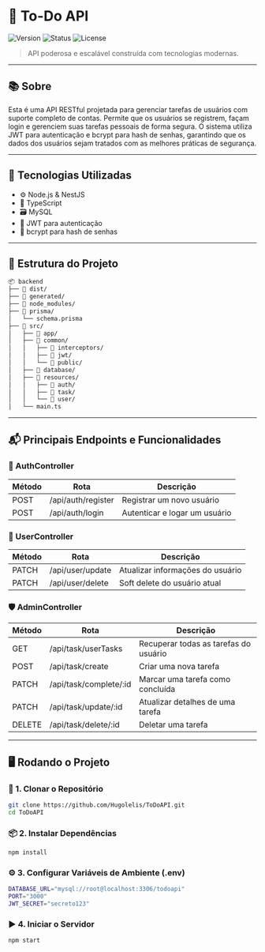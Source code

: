 # 🚀 To-Do API

![Version](https://img.shields.io/badge/version-v1.0.0-blue.svg) ![Status](https://img.shields.io/badge/status-complete-brightgreen.svg) ![License](https://img.shields.io/badge/license-MIT-green.svg)

> API poderosa e escalável construída com tecnologias modernas.

---

## 📚 Sobre

Esta é uma API RESTful projetada para gerenciar tarefas de usuários com suporte completo de contas. Permite que os usuários se registrem, façam login e gerenciem suas tarefas pessoais de forma segura. O sistema utiliza JWT para autenticação e bcrypt para hash de senhas, garantindo que os dados dos usuários sejam tratados com as melhores práticas de segurança.

---

## 🧰 Tecnologias Utilizadas

- ⚙️ Node.js & NestJS  
- 📘 TypeScript  
- 🗃️ MySQL  
- 🔐 JWT para autenticação  
- 🧂 bcrypt para hash de senhas  

---

## 📂 Estrutura do Projeto

```bash
📦 backend
├── 📁 dist/
├── 📁 generated/
├── 📁 node_modules/
├── 📁 prisma/
│   └── schema.prisma
├── 📁 src/
│   ├── 📁 app/
│   ├── 📁 common/
│   │   ├── 📁 interceptors/
│   │   ├── 📁 jwt/
│   │   └── 📁 public/
│   ├── 📁 database/
│   ├── 📁 resources/
│   │   ├── 📁 auth/
│   │   ├── 📁 task/
│   │   └── 📁 user/
│   └── main.ts
```
---

## 📬 Principais Endpoints e Funcionalidades

### 🔐 AuthController

| Método | Rota               | Descrição                     |
| ------ | ------------------ | ----------------------------- |
| POST   | /api/auth/register | Registrar um novo usuário     |
| POST   | /api/auth/login    | Autenticar e logar um usuário |


###  👤 UserController

| Método | Rota             | Descrição                        |
| ------ | ---------------- | -------------------------------- |
| PATCH  | /api/user/update | Atualizar informações do usuário |
| PATCH  | /api/user/delete | Soft delete do usuário atual     |



###  🛡️ AdminController 

| Método | Rota                    | Descrição                             |
| ------ | ----------------------- | ------------------------------------- |
| GET    | /api/task/userTasks     | Recuperar todas as tarefas do usuário |
| POST   | /api/task/create        | Criar uma nova tarefa                 |
| PATCH  | /api/task/complete/\:id | Marcar uma tarefa como concluída      |
| PATCH  | /api/task/update/\:id   | Atualizar detalhes de uma tarefa      |
| DELETE | /api/task/delete/\:id   | Deletar uma tarefa                    |


---

## 🖥️ Rodando o Projeto

### 🔧 1. Clonar o Repositório

```bash
git clone https://github.com/Hugolelis/ToDoAPI.git
cd ToDoAPI
```

### 📦 2. Instalar Dependências

```bash
npm install
```

### ⚙️ 3. Configurar Variáveis de Ambiente (.env)

```bash
DATABASE_URL="mysql://root@localhost:3306/todoapi"
PORT="3000"
JWT_SECRET="secreto123"
```

### ▶️ 4. Iniciar o Servidor

```bash
npm start
```
